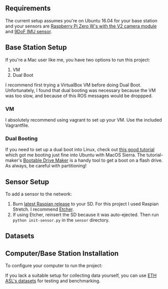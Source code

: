 ## Requirements

The current setup assumes you're on Ubuntu 16.04 for your base station and your sensors are [Raspberry Pi Zero W's with the V2 camera module](https://www.adafruit.com/product/3415) and [9DoF IMU sensor](https://www.adafruit.com/product/2472).

## Base Station Setup

If you're a Mac user like me, you have two options to run this project:
1. VM
2. Dual Boot

I recommend first trying a VirtualBox VM before doing Dual Boot.  Unfortunately, I found that dual booting was necessary because the VM was too slow, and because of this ROS messages would be droppped.

### VM
I absolutely recommend using vagrant to set up your VM.  Use the included Vagrantfile.

### Dual Booting
If you need to set up a dual boot into Linux, check out [this good tutorial](https://www.youtube.com/watch?v=IQIaDO9nR6Y) which got me booting just fine into Ubuntu with MacOS Sierra.  The tutorial-maker's [Bootable Drive Maker](https://github.com/GregoryConrad/BootableDriveMaker) is a handy tool to get a boot on a flash drive. As always, be careful with partitioning!


## Sensor Setup

To add a sensor to the network:

1. Burn [latest Raspian release](https://www.raspberrypi.org/downloads/raspbian/) to your SD.  For this project I used Raspian Stretch.  I recommend [Etcher](https://etcher.io/).
2. If using Etcher, reinsert the SD because it was auto-ejected.  Then run `python init-sensor.py` in the `sensor` directory.

## Datasets
## Computer/Base Station Installation

To configure your computer to run the project:

If you lack a suitable setup for collecting data yourself, you can use [ETH ASL's datasets](https://projects.asl.ethz.ch/datasets/doku.php?id=kmavvisualinertialdatasets) for testing and benchmarking.